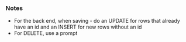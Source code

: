 ### Notes

- For the back end, when saving - do an UPDATE for rows that already have an id and an INSERT for new rows without an id
- For DELETE, use a prompt